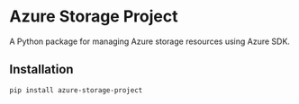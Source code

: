 # Azure Storage Project

A Python package for managing Azure storage resources using Azure SDK.

## Installation

```bash
pip install azure-storage-project